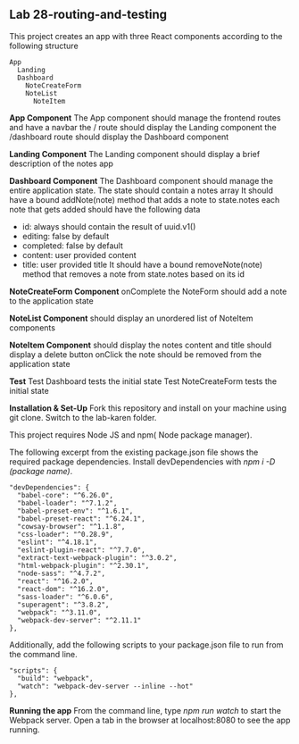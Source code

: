 ## Lab 28-routing-and-testing


This project creates an app with three React components according to the following structure
```
App
  Landing
  Dashboard
    NoteCreateForm
    NoteList
      NoteItem
```

**App Component**
The App component should manage the frontend routes and have a navbar
the / route should display the Landing component
the /dashboard route should display the Dashboard component

**Landing Component**
The Landing component should display a brief description of the notes app

**Dashboard Component**
The Dashboard component should manage the entire application state.
The state should contain a notes array
It should have a bound addNote(note) method that adds a note to state.notes
each note that gets added should have the following data
- id: always should contain the result of uuid.v1()
- editing: false by default
- completed: false by default
- content: user provided content
- title: user provided title
It should have a bound removeNote(note) method that removes a note from state.notes based on its id

**NoteCreateForm Component**
onComplete the NoteForm should add a note to the application state

**NoteList Component**
should display an unordered list of NoteItem components

**NoteItem Component**
should display the notes content and title
should display a delete button
onClick the note should be removed from the application state

**Test**
Test Dashboard tests the initial state
Test NoteCreateForm tests the initial state

**Installation & Set-Up**
Fork this repository and install on your machine using git clone. Switch to the lab-karen folder.

This project requires Node JS and npm( Node package manager).

The following excerpt from the existing package.json file shows the required package dependencies. Install devDependencies with *npm i -D (package name)*.
```
"devDependencies": {
  "babel-core": "^6.26.0",
  "babel-loader": "^7.1.2",
  "babel-preset-env": "^1.6.1",
  "babel-preset-react": "^6.24.1",
  "cowsay-browser": "^1.1.8",
  "css-loader": "^0.28.9",
  "eslint": "^4.18.1",
  "eslint-plugin-react": "^7.7.0",
  "extract-text-webpack-plugin": "^3.0.2",
  "html-webpack-plugin": "^2.30.1",
  "node-sass": "^4.7.2",
  "react": "^16.2.0",
  "react-dom": "^16.2.0",
  "sass-loader": "^6.0.6",
  "superagent": "^3.8.2",
  "webpack": "^3.11.0",
  "webpack-dev-server": "^2.11.1"
},
```
Additionally, add the following scripts to your package.json file to run from the command line.
```
"scripts": {
  "build": "webpack",
  "watch": "webpack-dev-server --inline --hot"
},
```
**Running the app**
From the command line, type *npm run watch* to start the Webpack server.  Open a tab in the browser at localhost:8080 to see the app running.
